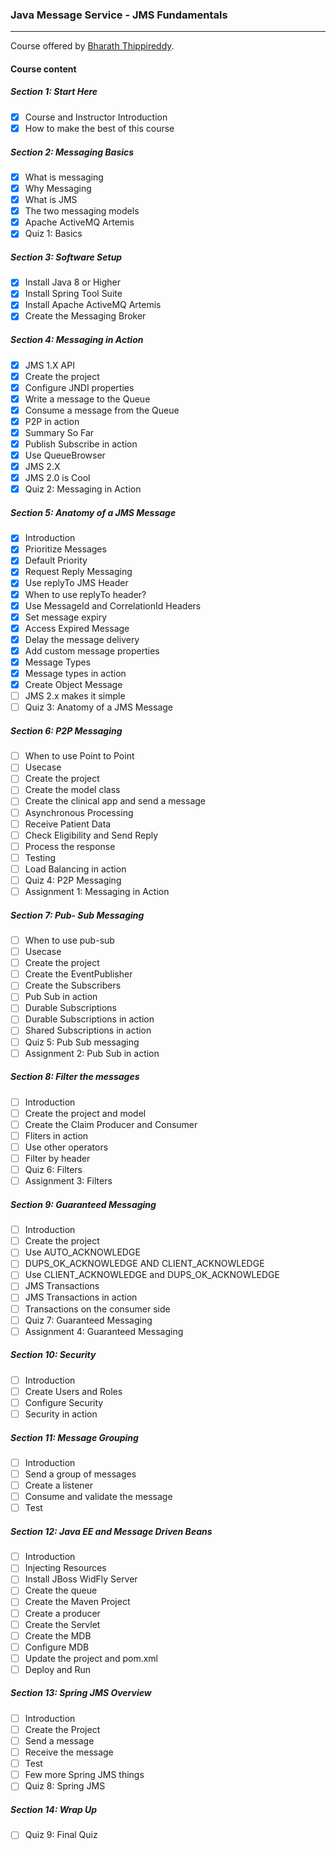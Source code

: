 ### Java Message Service - JMS Fundamentals

------

Course offered by [Bharath Thippireddy](http://www.bharaththippireddy.com/).

#### Course content

##### Section 1: Start Here

- [x] Course and Instructor Introduction 
- [x] How to make the best of this course

##### Section 2: Messaging Basics

- [x] What is messaging
- [x] Why Messaging
- [x] What is JMS
- [x] The two messaging models
- [x] Apache ActiveMQ Artemis
- [x] Quiz 1: Basics

##### Section 3: Software Setup

- [x] Install Java 8 or Higher
- [x] Install Spring Tool Suite
- [x] Install Apache ActiveMQ Artemis
- [x] Create the Messaging Broker

##### Section 4: Messaging in Action

- [x] JMS 1.X API
- [x] Create the project
- [x] Configure JNDI properties
- [x] Write a message to the Queue
- [x] Consume a message from the Queue
- [x] P2P in action
- [x] Summary So Far
- [x] Publish Subscribe in action
- [x] Use QueueBrowser
- [x] JMS 2.X
- [x] JMS 2.0 is Cool
- [x] Quiz 2: Messaging in Action

##### Section 5: Anatomy of a JMS Message

- [x] Introduction
- [x] Prioritize Messages
- [x] Default Priority
- [x] Request Reply Messaging
- [x] Use replyTo JMS Header
- [x] When to use replyTo header?
- [x] Use MessageId and CorrelationId Headers
- [x] Set message expiry
- [x] Access Expired Message
- [x] Delay the message delivery
- [x] Add custom message properties
- [x] Message Types
- [x] Message types in action
- [x] Create Object Message
- [ ] JMS 2.x makes it simple
- [ ] Quiz 3: Anatomy of a JMS Message

##### Section 6: P2P Messaging

- [ ] When to use Point to Point
- [ ] Usecase
- [ ] Create the project
- [ ] Create the model class
- [ ] Create the clinical app and send a message
- [ ] Asynchronous Processing
- [ ] Receive Patient Data
- [ ] Check Eligibility and Send Reply
- [ ] Process the response
- [ ] Testing
- [ ] Load Balancing in action
- [ ] Quiz 4: P2P Messaging
- [ ] Assignment 1: Messaging in Action

##### Section 7: Pub- Sub Messaging

- [ ] When to use pub-sub
- [ ] Usecase
- [ ] Create the project
- [ ] Create the EventPublisher
- [ ] Create the Subscribers
- [ ] Pub Sub in action
- [ ] Durable Subscriptions
- [ ] Durable Subscriptions in action
- [ ] Shared Subscriptions in action
- [ ] Quiz 5: Pub Sub messaging
- [ ] Assignment 2: Pub Sub in action

##### Section 8: Filter the messages

- [ ] Introduction
- [ ] Create the project and model
- [ ] Create the Claim Producer and Consumer
- [ ] Fliters in action
- [ ] Use other operators
- [ ] Filter by header
- [ ] Quiz 6: Filters
- [ ] Assignment 3: Filters

##### Section 9: Guaranteed Messaging

- [ ] Introduction
- [ ] Create the project
- [ ] Use AUTO_ACKNOWLEDGE
- [ ] DUPS_OK_ACKNOWLEDGE AND CLIENT_ACKNOWLEDGE
- [ ] Use CLIENT_ACKNOWLEDGE and DUPS_OK_ACKNOWLEDGE
- [ ] JMS Transactions
- [ ] JMS Transactions in action
- [ ] Transactions on the consumer side
- [ ] Quiz 7: Guaranteed Messaging
- [ ] Assignment 4: Guaranteed Messaging

##### Section 10: Security

- [ ] Introduction
- [ ] Create Users and Roles
- [ ] Configure Security
- [ ] Security in action

##### Section 11: Message Grouping

- [ ] Introduction
- [ ] Send a group of messages
- [ ] Create a listener
- [ ] Consume and validate the message
- [ ] Test

##### Section 12: Java EE and Message Driven Beans

- [ ] Introduction
- [ ] Injecting Resources
- [ ] Install JBoss WidFly Server
- [ ] Create the queue
- [ ] Create the Maven Project
- [ ] Create a producer
- [ ] Create the Servlet
- [ ] Create the MDB
- [ ] Configure MDB
- [ ] Update the project and pom.xml
- [ ] Deploy and Run

##### Section 13: Spring JMS Overview

- [ ] Introduction
- [ ] Create the Project
- [ ] Send a message
- [ ] Receive the message
- [ ] Test
- [ ] Few more Spring JMS things
- [ ] Quiz 8: Spring JMS

##### Section 14: Wrap Up

- [ ] Quiz 9: Final Quiz